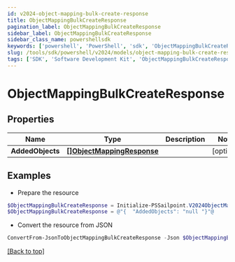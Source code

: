 ```yaml
---
id: v2024-object-mapping-bulk-create-response
title: ObjectMappingBulkCreateResponse
pagination_label: ObjectMappingBulkCreateResponse
sidebar_label: ObjectMappingBulkCreateResponse
sidebar_class_name: powershellsdk
keywords: ['powershell', 'PowerShell', 'sdk', 'ObjectMappingBulkCreateResponse', 'V2024ObjectMappingBulkCreateResponse'] 
slug: /tools/sdk/powershell/v2024/models/object-mapping-bulk-create-response
tags: ['SDK', 'Software Development Kit', 'ObjectMappingBulkCreateResponse', 'V2024ObjectMappingBulkCreateResponse']
---
```



# ObjectMappingBulkCreateResponse

## Properties

Name | Type | Description | Notes
------------ | ------------- | ------------- | -------------
**AddedObjects** | [**[]ObjectMappingResponse**](object-mapping-response) |  | [optional] 

## Examples

- Prepare the resource
```powershell
$ObjectMappingBulkCreateResponse = Initialize-PSSailpoint.V2024ObjectMappingBulkCreateResponse  -AddedObjects null
$ObjectMappingBulkCreateResponse = @"{  "AddedObjects": "null "}"@
```

- Convert the resource from JSON
```powershell
ConvertFrom-JsonToObjectMappingBulkCreateResponse -Json $ObjectMappingBulkCreateResponse
```


[[Back to top]](#) 

